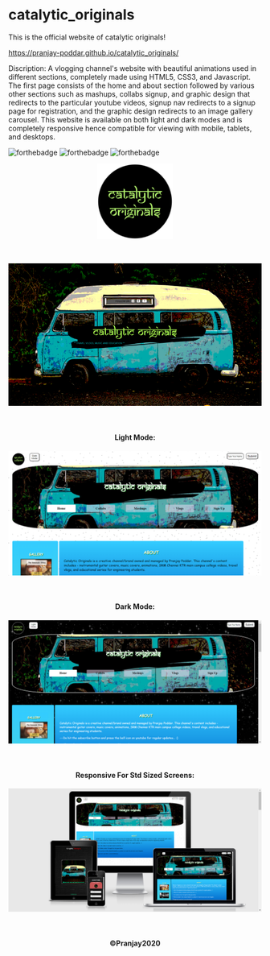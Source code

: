 # catalytic_originals
This is the official website of catalytic originals!

https://pranjay-poddar.github.io/catalytic_originals/

Discription:
A vlogging channel's website with beautiful animations used in different sections, completely made using HTML5, CSS3, and Javascript. The first page consists of the home and about section followed by various other sections such as mashups, collabs signup, and graphic design that redirects to the particular youtube videos, signup nav redirects to a signup page for registration, and the graphic design redirects to an image gallery carousel. This website is available on both light and dark modes and is completely responsive hence compatible for viewing with mobile, tablets, and desktops.
<br>

  ![forthebadge](https://forthebadge.com/images/badges/made-with-javascript.svg)
  ![forthebadge](https://forthebadge.com/images/badges/built-with-love.svg)
  ![forthebadge](https://forthebadge.com/images/badges/uses-brains.svg)
<p align="center">
  
  <img src="favicon.png" width="150" title="hover text">
  </p >
  <br>
  <p align="center">
  <img src="./images/CATALYTIC ORIGINALS COVER PAGE.png" width="600" alt="accessibility text">
  </p>
  <br>
  <h4 align="center">Light Mode:</h4>
  <p align="center">
  <img src="./images/website-screenshot.PNG" width="600" title="hover text">
  </p>
  <br>
  <h4 align="center">Dark Mode:</h4>
  <p align="center">
  <img src="./images/website-screenshot2.png" width="600" title="hover text">
  </p>
  <br>
  <h4 align="center">Responsive For Std Sized Screens:</h4>
  <p align="center">
  <img src="https://github.com/pranjay-poddar/catalytic_originals/blob/master/images/responsive.png" width="600" title="hover text">
  </p>
  <br>
  <h4 align="center">
   ©Pranjay2020
  </h4>

